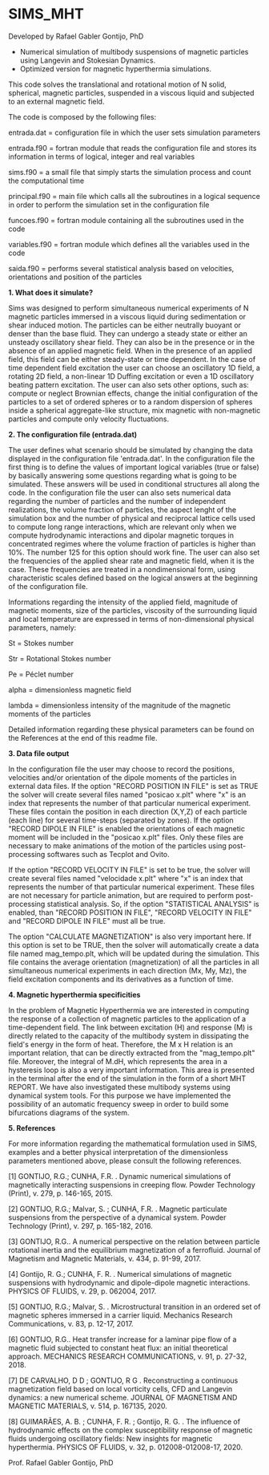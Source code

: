 # SIMS_MHT

Developed by Rafael Gabler Gontijo, PhD

- Numerical simulation of multibody suspensions of magnetic particles using Langevin and Stokesian Dynamics. 
- Optimized version for magnetic hyperthermia simulations.

This code solves the translational and rotational motion of N solid, spherical, magnetic particles, suspended in a viscous liquid and subjected to an external magnetic field. 

The code is composed by the following files:

entrada.dat = configuration file in which the user sets simulation parameters 

entrada.f90 = fortran module that reads the configuration file and stores its information in terms of logical, integer and real variables

sims.f90 = a small file that simply starts the simulation process and count the computational time

principal.f90 = main file which calls all the subroutines in a logical sequence in order to perform the simulation set in the configuration file

funcoes.f90 = fortran module containing all the subroutines used in the code

variables.f90 = fortran module which defines all the variables used in the code

saida.f90 = performs several statistical analysis based on velocities, orientations and position of the particles

__1. What does it simulate?__

Sims was designed to perform simultaneous numerical experiments of N magnetic particles immersed in a viscous liquid during sedimentation or shear induced motion. The particles can be either neutrally buoyant or denser than the base fluid. They can undergo a steady state or either an unsteady oscillatory shear field. They can also be in the presence or in the absence of an applied magnetic field. When in the presence of an applied field, this field can be either steady-state or time dependent. In the case of time dependent field excitation the user can choose an oscillatory 1D field, a rotating 2D field, a non-linear 1D Duffing excitation or even a 1D oscillatory beating pattern excitation. The user can also sets other options, such as: compute or neglect Brownian effects, change the initial configuration of the particles to a set of ordered spheres or to a random dispersion of spheres inside a spherical aggregate-like structure, mix magnetic with non-magnetic particles and compute only velocity fluctuations. 

__2. The configuration file (entrada.dat)__

The user defines what scenario should be simulated by changing the data displayed in the configuration file 'entrada.dat'. In the configuration file the first thing is to define the values of important logical variables (true or false) by basically answering some questions regarding what is going to be simulated. These answers will be used in conditional structures all along the code. In the configuration file the user can also sets numerical data regarding the number of particles and the number of independent realizations, the volume fraction of particles, the aspect lenght of the simulation box and the number of physical and reciprocal lattice cells used to compute long range interactions, which are relevant only when we compute hydrodynamic interactions and dipolar magnetic torques in concentrated regimes where the volume fraction of particles is higher than 10%. The number 125 for this option should work fine. The user can also set the frequencies of the applied shear rate and magnetic field, when it is the case. These frequencies are treated in a nondimensional form, using characteristic scales defined based on the logical answers at the beginning of the configuration file. 

Informations regarding the intensity of the applied field, magnitude of magnetic moments, size of the particles, viscosity of the surrounding liquid and local temperature are expressed in terms of non-dimensional physical parameters, namely:

St = Stokes number

Str = Rotational Stokes number

Pe = Péclet number

alpha = dimensionless magnetic field

lambda = dimensionless intensity of the magnitude of the magnetic moments of the particles

Detailed information regarding these physical parameters can be found on the References at the end of this readme file.

__3. Data file output__

In the configuration file the user may choose to record the positions, velocities and/or orientation of the dipole moments of the particles in external data files. If the option "RECORD POSITION IN FILE" is set as TRUE the solver will create several files named "posicao  x.plt" where "x" is an index that represents the number of that particular numerical experiment. These files contain the position in each direction (X,Y,Z) of each particle (each line) for several time-steps (separated by zones). If the option "RECORD DIPOLE IN FILE" is enabled the orientations of each magnetic moment will be included in the "posicao  x.plt" files. Only these files are necessary to make animations of the motion of the particles using post-processing softwares such as Tecplot and Ovito.

If the option "RECORD VELOCITY IN FILE" is set to be true, the solver will create several files named "velocidade  x.plt" where "x" is an index that represents the number of that particular numerical experiment. These files are not necessary for particle animation, but are required to perform post-processing statistical analysis. So, if the option "STATISTICAL ANALYSIS" is enabled, than "RECORD POSITION IN FILE", "RECORD VELOCITY IN FILE" and "RECORD DIPOLE IN FILE" must all be true.

The option "CALCULATE MAGNETIZATION" is also very important here. If this option is set to be TRUE, then the solver will automatically create a data file named mag_tempo.plt, which will be updated during the simulation. This file contains the average orientation (magnetization) of all the particles in all simultaneous numerical experiments in each direction (Mx, My, Mz), the field excitation components and its derivatives as a function of time.

__4. Magnetic hyperthermia specificities__

In the problem of Magnetic Hyperthermia we are interested in computing the response of a collection of magnetic particles to the application of a time-dependent field. The link between excitation (H) and response (M) is directly related to the capacity of the multibody system in dissipating the field's energy in the form of heat. Therefore, the M x H relation is an important relation, that can be directly extracted from the "mag_tempo.plt" file. Moreover, the integral of M.dH, which represents the area in a hysteresis loop is also a very important information. This area is presented in the terminal after the end of the simulation in the form of a short MHT REPORT. We have also investigated these multibody systems using dynamical system tools. For this purpose we have implemented the possibility of an automatic frequency sweep in order to build some bifurcations diagrams of the system.


__5. References__

For more information regarding the mathematical formulation used in SIMS, examples and a better physical interpretation of the dimensionless parameters mentioned above, please consult the following references.

[1] GONTIJO, R.G.; CUNHA, F.R. . Dynamic numerical simulations of magnetically interacting suspensions in creeping flow. Powder Technology (Print), v. 279, p. 146-165, 2015.

[2] GONTIJO, R.G.; Malvar, S. ; CUNHA, F.R. . Magnetic particulate suspensions from the perspective of a dynamical system. Powder Technology (Print), v. 297, p. 165-182, 2016.

[3] GONTIJO, R.G.. A numerical perspective on the relation between particle rotational inertia and the equilibrium magnetization of a ferrofluid. Journal of Magnetism and Magnetic Materials, v. 434, p. 91-99, 2017.

[4] Gontijo, R. G.; CUNHA, F. R. . Numerical simulations of magnetic suspensions with hydrodynamic and dipole-dipole magnetic interactions. PHYSICS OF FLUIDS, v. 29, p. 062004, 2017.

[5] GONTIJO, R.G.; Malvar, S. . Microstructural transition in an ordered set of magnetic spheres immersed in a carrier liquid. Mechanics Research Communications, v. 83, p. 12-17, 2017.

[6] GONTIJO, R.G.. Heat transfer increase for a laminar pipe flow of a magnetic fluid subjected to constant heat flux: an initial theoretical approach. MECHANICS RESEARCH COMMUNICATIONS, v. 91, p. 27-32, 2018.

[7] DE CARVALHO, D D ; GONTIJO, R G . Reconstructing a continuous magnetization field based on local vorticity cells, CFD and Langevin dynamics: a new numerical scheme. JOURNAL OF MAGNETISM AND MAGNETIC MATERIALS, v. 514, p. 167135, 2020.

[8] GUIMARÃES, A. B. ; CUNHA, F. R. ; Gontijo, R. G. . The influence of hydrodynamic effects on the complex susceptibility response of magnetic fluids undergoing oscillatory fields: New insights for magnetic hyperthermia. PHYSICS OF FLUIDS, v. 32, p. 012008-012008-17, 2020.

Prof. Rafael Gabler Gontijo, PhD
